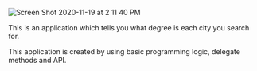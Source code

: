 ![Screen Shot 2020-11-19 at 2 11 40 PM](https://user-images.githubusercontent.com/29707177/99718866-2aa41700-2a71-11eb-882c-e779cf70d055.png)

This is an application which tells you what degree is each city you search for.

This application is created by using basic programming logic, delegate methods and API. 